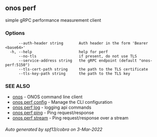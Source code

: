 ## onos perf

simple gRPC performance measurement client

### Options

```
      --auth-header string       Auth header in the form 'Bearer <base64>'
  -h, --help                     help for perf
      --no-tls                   if present, do not use TLS
      --service-address string   the gRPC endpoint (default "onos-perf:5150")
      --tls-cert-path string     the path to the TLS certificate
      --tls-key-path string      the path to the TLS key
```

### SEE ALSO

* [onos](onos.md)	 - ONOS command line client
* [onos perf config](onos_perf_config.md)	 - Manage the CLI configuration
* [onos perf log](onos_perf_log.md)	 - logging api commands
* [onos perf ping](onos_perf_ping.md)	 - Ping request/response
* [onos perf stream](onos_perf_stream.md)	 - Ping request/response over a stream

###### Auto generated by spf13/cobra on 3-Mar-2022
